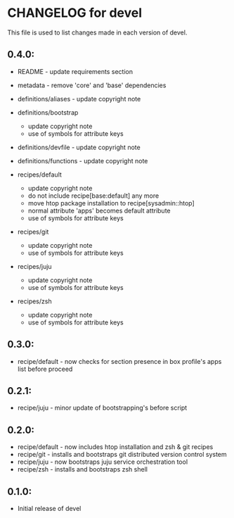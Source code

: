 # CHANGELOG for devel

This file is used to list changes made in each version of devel.

## 0.4.0:

* README              - update requirements section
* metadata            - remove 'core' and 'base' dependencies
* definitions/aliases - update copyright note

* definitions/bootstrap

  - update copyright note
  - use of symbols for attribute keys

* definitions/devfile - update copyright note
* definitions/functions - update copyright note

* recipes/default

  - update copyright note
  - do not include recipe[base:default] any more
  - move htop package installation to recipe[sysadmin::htop]
  - normal attribute 'apps' becomes default attribute
  - use of symbols for attribute keys

* recipes/git

  - update copyright note
  - use of symbols for attribute keys

* recipes/juju

  - update copyright note
  - use of symbols for attribute keys

* recipes/zsh

  - update copyright note
  - use of symbols for attribute keys

## 0.3.0:

* recipe/default - now checks for section presence in box profile's apps list before proceed

## 0.2.1:

* recipe/juju    - minor update of bootstrapping's before script

## 0.2.0:

* recipe/default - now includes htop installation and zsh & git recipes
* recipe/git     - installs and bootstraps git distributed version control system
* recipe/juju    - now bootstraps juju service orchestration tool
* recipe/zsh     - installs and bootstraps zsh shell

## 0.1.0:

* Initial release of devel

